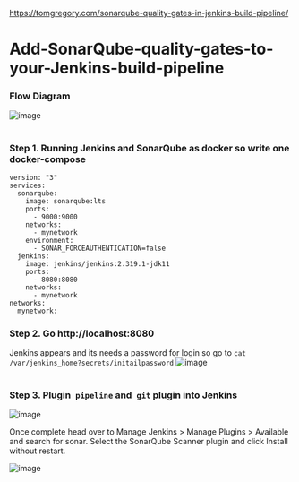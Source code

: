 https://tomgregory.com/sonarqube-quality-gates-in-jenkins-build-pipeline/

# Add-SonarQube-quality-gates-to-your-Jenkins-build-pipeline

### Flow Diagram

![image](https://user-images.githubusercontent.com/66588814/191176147-fc7da82d-2065-405d-a36a-9d6329ba377a.png)
#

### Step 1. Running Jenkins and SonarQube as docker so write one docker-compose 
```
version: "3"
services:
  sonarqube:
    image: sonarqube:lts
    ports:
      - 9000:9000
    networks:
      - mynetwork
    environment:
      - SONAR_FORCEAUTHENTICATION=false
  jenkins:
    image: jenkins/jenkins:2.319.1-jdk11
    ports:
      - 8080:8080
    networks:
      - mynetwork
networks:
  mynetwork:
```
### Step 2. Go http://localhost:8080
Jenkins appears and its needs a password for login so go to `cat /var/jenkins_home?secrets/initailpassword`
![image](https://user-images.githubusercontent.com/66588814/191177812-64ce5182-8ede-4e41-bc72-500ac7c7e8cd.png)
#
### Step 3. Plugin` pipeline` and` git` plugin into Jenkins
![image](https://user-images.githubusercontent.com/66588814/191178183-c070f78a-fe80-49e1-a6e7-8adf71d1f27c.png)


Once complete head over to Manage Jenkins > Manage Plugins > Available and search for sonar. Select the SonarQube Scanner plugin and click Install without restart.

![image](https://user-images.githubusercontent.com/66588814/191178371-eb9cae1a-0068-4243-9a76-ad69ebafee91.png)

